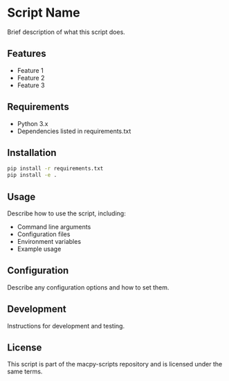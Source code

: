 # Script Name

Brief description of what this script does.

## Features

- Feature 1
- Feature 2
- Feature 3

## Requirements

- Python 3.x
- Dependencies listed in requirements.txt

## Installation

```bash
pip install -r requirements.txt
pip install -e .
```

## Usage

Describe how to use the script, including:
- Command line arguments
- Configuration files
- Environment variables
- Example usage

## Configuration

Describe any configuration options and how to set them.

## Development

Instructions for development and testing.

## License

This script is part of the macpy-scripts repository and is licensed under the same terms. 